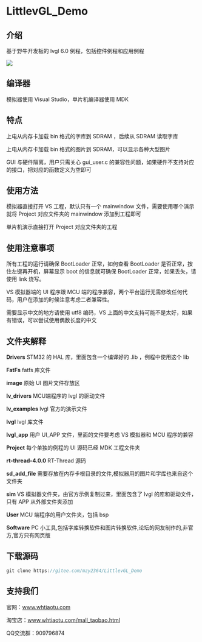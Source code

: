# LittlevGL_Demo

## 介绍

基于野牛开发板的 lvgl 6.0 例程，包括控件例程和应用例程

<p><img src="http://www.whtiaotu.com/picture/LittlevGL_Demo/lvgl_desktop.png"><p>


## 编译器

模拟器使用 Visual Studio，单片机编译器使用 MDK

## 特点

上电从内存卡加载 bin 格式的字库到 SDRAM ，后续从 SDRAM 读取字库

上电从内存卡加载 bin 格式的图片到 SDRAM，可以显示各种大型图片

GUI 与硬件隔离，用户只需关心 gui_user.c 的兼容性问题，如果硬件不支持对应的接口，把对应的函数定义为空即可

## 使用方法

模拟器直接打开 VS 工程，默认只有一个 mainwindow 文件，需要使用哪个演示就将 Project 对应文件夹的 mainwindow 添加到工程即可

单片机演示直接打开 Project 对应文件夹的工程

## 使用注意事项

所有工程的运行请确保 BootLoader 正常，如何查看 BootLoader 是否正常，按住左键再开机，屏幕显示 boot 的信息就可确保 BootLoader 正常，如果丢失，请使用 link 烧写。

 VS 模拟器端的 UI 程序跟 MCU 端的程序兼容，两个平台运行无需修改任何代码，用户在添加的时候注意考虑二者兼容性。

需要显示中文的地方请使用 utf8 编码，VS 上面的中文支持可能不是太好，如果有错误，可以尝试使用偶数长度的中文

## 文件夹解释

**Drivers** STM32 的 HAL 库，里面包含一个编译好的 .lib ，例程中使用这个 lib

**FatFs** fatfs 库文件

**image** 原始 UI 图片文件存放区

**lv_drivers** MCU端程序的 lvgl 的驱动文件

**lv_examples** lvgl 官方的演示文件

**lvgl** lvgl 库文件

**lvgl_app** 用户 UI_APP 文件，里面的文件要考虑 VS 模拟器和 MCU 程序的兼容

**Project** 每个单独的例程的 UI 源码已经 MDK 工程文件夹

**rt-thread-4.0.0** RT-Thread 源码

**sd_add_file** 需要存放在内存卡根目录的文件,模拟器用的图片和字库也来自这个文件夹

**sim** VS 模拟器文件夹，由官方示例复制过来，里面包含了 lvgl 的库和驱动文件，只有 APP 从外部文件夹添加

**User** MCU 端程序的用户文件夹，包括 bsp

**Software** PC 小工具,包括字库转换软件和图片转换软件,论坛的网友制作的,非官方,官方只有网页版

##  下载源码

~~~c
git clone https://gitee.com/mzy2364/LittlevGL_Demo
~~~

## 支持我们

官网：www.whtiaotu.com

淘宝店：www.whtiaotu.com/mall_taobao.html

QQ交流群：909796874

